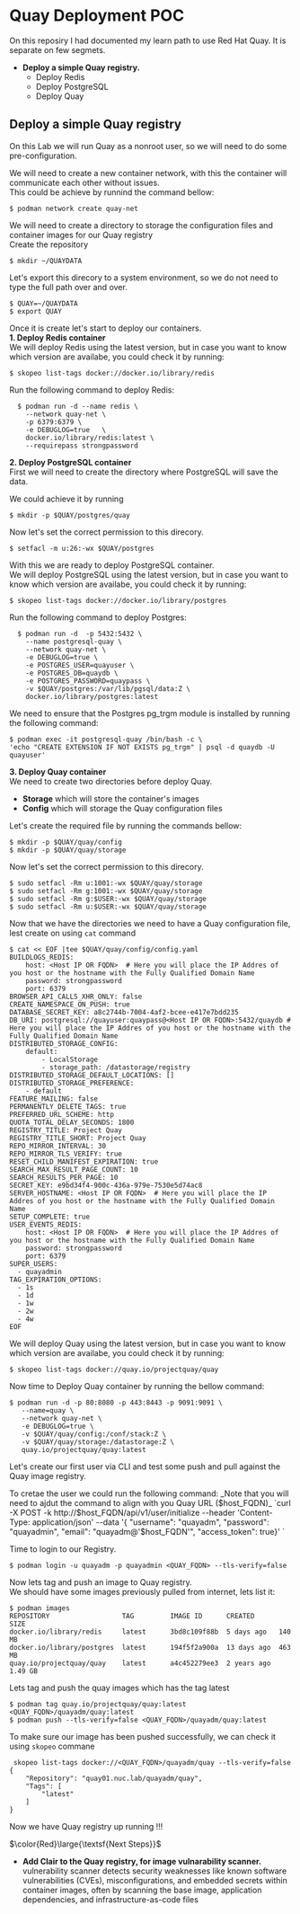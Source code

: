 # Quay Deployment POC

On this reposiry I had documented my learn path to use Red Hat Quay.
It is separate on few segmets.
+ **Deploy a simple Quay registry.**
  - Deploy Redis
  - Deploy PostgreSQL
  - Deploy Quay

## Deploy a simple Quay registry
On this Lab we will run Quay as a nonroot user, so we will need to do some pre-configuration.

We will need to create a new container network, with this the container will communicate each other without issues.  
This could be achieve by runnind the command bellow:  
```
$ podman network create quay-net
``````

We will need to create a directory to storage the configuration files and container images for our Quay registry  
Create the repository  
```
$ mkdir ~/QUAYDATA
```
Let's export this direcory to a system environment, so we do not need to type the full path over and over.  
```
$ QUAY=~/QUAYDATA  
$ export QUAY
```

Once it is create let's start to deploy our containers.  
**1. Deploy Redis container**  
We will deploy Redis using the latest version, but in case you want to know which version are availabe, you could
check it by running:  
```
$ skopeo list-tags docker://docker.io/library/redis  
```
Run the following command to deploy Redis:  
```
  $ podman run -d --name redis \
    --network quay-net \
    -p 6379:6379 \
    -e DEBUGLOG=true   \
    docker.io/library/redis:latest \
    --requirepass strongpassword 
```

**2. Deploy PostgreSQL container**  
First we will need to create the directory where PostgreSQL will save the data.  

We could achieve it by running  
```
$ mkdir -p $QUAY/postgres/quay  
```
Now let's set the correct permission to this direcory.  
```
$ setfacl -m u:26:-wx $QUAY/postgres
```  

With this we are ready to deploy PostgreSQL container.  
We will deploy PostgreSQL using the latest version, but in case you want to know which version are availabe, you could
check it by running:  
```
$ skopeo list-tags docker://docker.io/library/postgres
```
Run the following command to deploy Postgres:
```
  $ podman run -d  -p 5432:5432 \
    --name postgresql-quay \
    --network quay-net \
    -e DEBUGLOG=true \
    -e POSTGRES_USER=quayuser \
    -e POSTGRES_DB=quaydb \
    -e POSTGRES_PASSWORD=quaypass \
    -v $QUAY/postgres:/var/lib/pgsql/data:Z \
    docker.io/library/postgres:latest
```

We need to ensure that the Postgres pg_trgm module is installed by running the following command:
```
$ podman exec -it postgresql-quay /bin/bash -c \
'echo "CREATE EXTENSION IF NOT EXISTS pg_trgm" | psql -d quaydb -U quayuser'
```
**3. Deploy Quay container**  
We need to create two directories before deploy Quay.
* **Storage** which will store the container's images  
* **Config** which will storage the Quay configuration files

Let's create the required file by running the commands bellow:  
```
$ mkdir -p $QUAY/quay/config  
$ mkdir -p $QUAY/quay/storage  
```
Now let's set the correct permission to this direcory.   
```
$ sudo setfacl -Rm u:1001:-wx $QUAY/quay/storage
$ sudo setfacl -Rm g:1001:-wx $QUAY/quay/storage
$ sudo setfacl -Rm g:$USER:-wx $QUAY/quay/storage
$ sudo setfacl -Rm u:$USER:-wx $QUAY/quay/storage
```

Now that we have the directories we need to have a Quay configuration file, lest create on using `cat` command  
```
$ cat << EOF |tee $QUAY/quay/config/config.yaml
BUILDLOGS_REDIS:
    host: <Host IP OR FQDN>  # Here you will place the IP Addres of you host or the hostname with the Fully Qualified Domain Name
    password: strongpassword
    port: 6379
BROWSER_API_CALLS_XHR_ONLY: false
CREATE_NAMESPACE_ON_PUSH: true
DATABASE_SECRET_KEY: a8c2744b-7004-4af2-bcee-e417e7bdd235
DB_URI: postgresql://quayuser:quaypass@<Host IP OR FQDN>:5432/quaydb # Here you will place the IP Addres of you host or the hostname with the Fully Qualified Domain Name
DISTRIBUTED_STORAGE_CONFIG:
    default:
        - LocalStorage
        - storage_path: /datastorage/registry
DISTRIBUTED_STORAGE_DEFAULT_LOCATIONS: []
DISTRIBUTED_STORAGE_PREFERENCE:
    - default
FEATURE_MAILING: false
PERMANENTLY_DELETE_TAGS: true
PREFERRED_URL_SCHEME: http
QUOTA_TOTAL_DELAY_SECONDS: 1800
REGISTRY_TITLE: Project Quay
REGISTRY_TITLE_SHORT: Project Quay
REPO_MIRROR_INTERVAL: 30
REPO_MIRROR_TLS_VERIFY: true
RESET_CHILD_MANIFEST_EXPIRATION: true
SEARCH_MAX_RESULT_PAGE_COUNT: 10
SEARCH_RESULTS_PER_PAGE: 10
SECRET_KEY: e9bd34f4-900c-436a-979e-7530e5d74ac8
SERVER_HOSTNAME: <Host IP OR FQDN>  # Here you will place the IP Addres of you host or the hostname with the Fully Qualified Domain Name
SETUP_COMPLETE: true
USER_EVENTS_REDIS:
    host: <Host IP OR FQDN>  # Here you will place the IP Addres of you host or the hostname with the Fully Qualified Domain Name
    password: strongpassword
    port: 6379
SUPER_USERS:
  - quayadmin
TAG_EXPIRATION_OPTIONS:
  - 1s
  - 1d
  - 1w
  - 2w
  - 4w
EOF
```

We will deploy Quay using the latest version, but in case you want to know which version are availabe, you could
check it by running: 
```
$ skopeo list-tags docker://quay.io/projectquay/quay  
```
Now time to Deploy Quay container  by running the bellow command:  
```
$ podman run -d -p 80:8080 -p 443:8443 -p 9091:9091 \
   --name=quay \
   --network quay-net \
   -e DEBUGLOG=true \
   -v $QUAY/quay/config:/conf/stack:Z \
   -v $QUAY/quay/storage:/datastorage:Z \
   quay.io/projectquay/quay:latest
```

Let's create our first user via CLI and test some push and pull against the Quay image registry.

To cretae the user we could run the following command:
_Note that you will need to ajdut the command to align with you Quay URL ($host_FQDN)_  
`curl -X POST -k  http://$host_FQDN/api/v1/user/initialize --header 'Content-Type: application/json' --data '{ "username": "quayadm", "password": "quayadmin", "email": "quayadm@'$host_FQDN'", "access_token": true}'
`

Time to login to our Registry.  
```
$ podman login -u quayadm -p quayadmin <QUAY_FQDN> --tls-verify=false
```

Now lets tag and push an image to Quay registry.  
We should have some images previously pulled from internet, lets list it:
```
$ podman images
REPOSITORY                  TAG         IMAGE ID      CREATED      SIZE
docker.io/library/redis     latest      3bd8c109f88b  5 days ago   140 MB
docker.io/library/postgres  latest      194f5f2a900a  13 days ago  463 MB
quay.io/projectquay/quay    latest      a4c452279ee3  2 years ago  1.49 GB
```
Lets tag and push the quay images which has the tag latest
```
$ podman tag quay.io/projectquay/quay:latest <QUAY_FQDN>/quayadm/quay:latest
$ podman push --tls-verify=false <QUAY_FQDN>/quayadm/quay:latest
```
To make sure our image has been pushed successfully, we can check it using `skopeo` commane
```
 skopeo list-tags docker://<QUAY_FQDN>/quayadm/quay --tls-verify=false
{
    "Repository": "quay01.nuc.lab/quayadm/quay",
    "Tags": [
        "latest"
    ]
}
```
Now we have Quay registry up running !!!  

$\color{Red}\large{\textsf{Next Steps}}$
* **Add Clair to the Quay registry, for image vulnarability scanner.**  
vulnerability scanner detects security weaknesses like known software vulnerabilities (CVEs), misconfigurations, and embedded secrets within container images, often by scanning the base image, application dependencies, and infrastructure-as-code files
